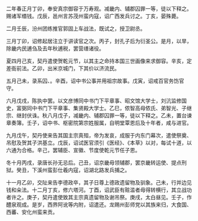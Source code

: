 二年春正月丁卯，奉安真宗御容于万寿观。减畿内、辅郡囚罪一等，徒以下释之。赐诸军缗钱。戊辰，邕州言苏茂州蛮内寇，诏广西发兵讨之。丁亥，晏殊薨。

二月壬辰，汾州团练推官郭固上车战法，既试之，授卫尉丞。

三月丁卯，诏修起居注立于讲读官之次。丙子，封孔子后为衍圣公。是月，以旱，除畿内民逋刍及去年秋逋税，罢营缮诸役。

夏四月己亥，契丹遣使贺乾元节，以其主之命持本国三世画像来求御容。辛亥，定差衙前法。乙卯，出米京城门，下其价以济流民。

五月己未，录系囚、。辛酉，诏中书公事并用祖宗故事。戊寅，诏戒百官务饬官守。

六月戊戌，陈执中罢。以文彦博同中书门下平章事、昭文馆大学士，刘沆监修国史，富弼同中书门下平章事、集贤殿大学士。乙巳，侬智高母侬氏、弟智光、子继宗、继封伏诛。秋八月戊子，减畿内、辅郡囚罪一等，徒以下释之。乙未，置台谏章奏簿。壬子，诏中书、枢密院第宗姓服属，自明堂覃恩后及十年者，咸与进官。

九月戊午，契丹使来告其国主宗真殂，帝为发哀，成服于内东门幕次，遣使祭奠、吊慰及贺其子洪基立。戊辰，诏试医官须引《医经》、《本草》以对，每试十道，以六通为合格。辛己，罢辅臣、宣徽、节度使乾元节任子恩。

冬十月丙戌，录唐长孙无忌后。己丑，诏京畿毋领辅郡，罢京畿转运使、提点刑狱。癸丑，下溪州蛮彭仕羲内寇，诏湖北路发兵捕之。

十一月乙卯，交阯来告李德政卒，其子日尊上德政遗留物及驯象。己未，行并边见钱和籴法。十二月丁亥，修六塔河。丁酉，诏武臣有赃滥者毋得转横行，其立战功者许之。庚子，契丹遣使致其主宗真遗留物及谢吊祭。庚戌，太白昼见。壬子，作醴泉观成。是岁，西界阿讹等内附，诏遣还。龙赐州彭师党以其族来归，大食国、西蕃、安化州蛮来贡。